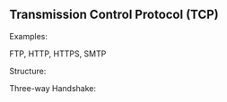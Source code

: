## Transmission Control Protocol (TCP)

Examples:

FTP, HTTP, HTTPS, SMTP

Structure:

Three-way Handshake:

